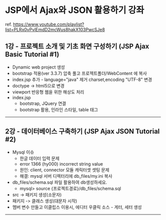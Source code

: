 # JSP에서 Ajax와 JSON 활용하기 강좌

ref. https://www.youtube.com/playlist?list=PLRx0vPvlEmdD2mcWus8hakX103PwcSJe8

## 1강 - 프로젝트 소개 및 기초 화면 구성하기 (JSP Ajax Basic Tutorial #1)

- Dynamic web project 생성
- bootstrap 적용(ver 3.3.7) 압축 풀고 프로젝트폴더/WebContent 에 복사
- index.jsp 추가 - language="java" 제거 charset,encoding "UTF-8" 변경
- doctype -> html5으로 변경
- viewport 반응형 웹을 위한 해상도 처리
- index.jsp
  - bootstrap, JQuery 연결
  - bootstrap 활용, 인라인 스타일, table 태그
- - -

## 2강 - 데이터베이스 구축하기 (JSP Ajax JSON Tutorial #2)

- Mysql 이슈
  - 한글 데이터 입력 문제
  - error 1366 (hy000) incorrect string value
  - 원인: client, connector 모듈 캐릭터셋 셋팅 문제
  - 해결: mysql 서버 디렉터리에 db_files/my.ini 복사
- db_files/schema.sql 파일 활용하여 db생성하세요.
  - mysql> source {프로젝트경로}/db_files/schema.sql
- src -> 패키지 생성(소문자)
- 패키지 -> 클래스 생성(대문자 시작)
- 멤버 변수 만들고 이클립스 이용시, 에디터 우클릭 소스 - 게터, 세터 생성
- - -
